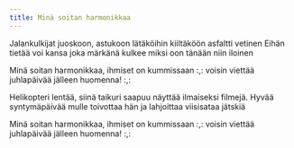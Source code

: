 ```yaml
---
title: Minä soitan harmonikkaa
---
```


Jalankulkijat juoskoon, astukoon lätäköihin
kiiltäköön asfaltti vetinen
Eihän tietää voi kansa joka märkänä kulkee
miksi oon tänään niin iloinen

Minä soitan harmonikkaa,
ihmiset on kummissaan
:,: voisin viettää juhlapäivää jälleen huomenna! :,:

Helikopteri lentää, siinä taikuri saapuu
näyttää ilmaiseksi filmejä.
Hyvää syntymäpäivää mulle toivottaa hän
ja lahjoittaa viisisataa jätskiä

Minä soitan harmonikkaa,
ihmiset on kummissaan
:,: voisin viettää juhlapäivää jälleen huomenna! :,:
